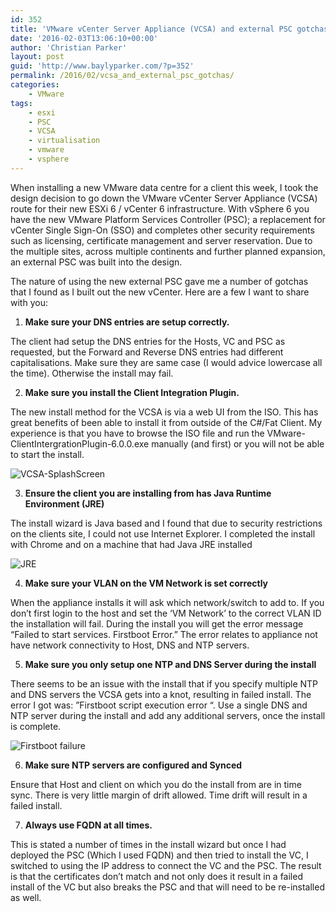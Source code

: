```yaml
---
id: 352
title: 'VMware vCenter Server Appliance (VCSA) and external PSC gotchas'
date: '2016-02-03T13:06:10+00:00'
author: 'Christian Parker'
layout: post
guid: 'http://www.baylyparker.com/?p=352'
permalink: /2016/02/vcsa_and_external_psc_gotchas/
categories:
    - VMware
tags:
    - esxi
    - PSC
    - VCSA
    - virtualisation
    - vmware
    - vsphere
---
```


When installing a new VMware data centre for a client this week, I took the design decision to go down the VMware vCenter Server Appliance (VCSA) route for their new ESXi 6 / vCenter 6 infrastructure. With vSphere 6 you have the new VMware Platform Services Controller (PSC); a replacement for vCenter Single Sign-On (SSO) and completes other security requirements such as licensing, certificate management and server reservation. Due to the multiple sites, across multiple continents and further planned expansion, an external PSC was built into the design.

The nature of using the new external PSC gave me a number of gotchas that I found as I built out the new vCenter. Here are a few I want to share with you:

1. **Make sure your DNS entries are setup correctly.**

The client had setup the DNS entries for the Hosts, VC and PSC as requested, but the Forward and Reverse DNS entries had different capitalisations. Make sure they are same case (I would advice lowercase all the time). Otherwise the install may fail.

2. **Make sure you install the Client Integration Plugin.**

The new install method for the VCSA is via a web UI from the ISO. This has great benefits of been able to install it from outside of the C#/Fat Client. My experience is that you have to browse the ISO file and run the VMware-ClientIntergrationPlugin-6.0.0.exe manually (and first) or you will not be able to start the install.

![VCSA-SplashScreen](https://i0.wp.com/www.baylyparker.com/wp-content/uploads/2016/02/VCSA-SplashScreen.jpg?resize=150%2C150)

3. **Ensure the client you are installing from has Java Runtime Environment (JRE)**

The install wizard is Java based and I found that due to security restrictions on the clients site, I could not use Internet Explorer. I completed the install with Chrome and on a machine that had Java JRE installed

![JRE](https://i0.wp.com/www.baylyparker.com/wp-content/uploads/2016/02/Jre.jpg?resize=150%2C150)

4. **Make sure your VLAN on the VM Network is set correctly**

When the appliance installs it will ask which network/switch to add to. If you don’t first login to the host and set the ‘VM Network’ to the correct VLAN ID the installation will fail. During the install you will get the error message “Failed to start services. Firstboot Error.” The error relates to appliance not have network connectivity to Host, DNS and NTP servers.

5. **Make sure you only setup one NTP and DNS Server during the install**

There seems to be an issue with the install that if you specify multiple NTP and DNS servers the VCSA gets into a knot, resulting in failed install. The error I got was: ”Firstboot script execution error “. Use a single DNS and NTP server during the install and add any additional servers, once the install is complete.

![Firstboot failure](https://i0.wp.com/www.baylyparker.com/wp-content/uploads/2016/02/VCSA-Failed.jpg?resize=838%2C181)

6. **Make sure NTP servers are configured and Synced**

Ensure that Host and client on which you do the install from are in time sync. There is very little margin of drift allowed. Time drift will result in a failed install.

7. **Always use FQDN at all times.**

This is stated a number of times in the install wizard but once I had deployed the PSC (Which I used FQDN) and then tried to install the VC, I switched to using the IP address to connect the VC and the PSC. The result is that the certificates don’t match and not only does it result in a failed install of the VC but also breaks the PSC and that will need to be re-installed as well.
